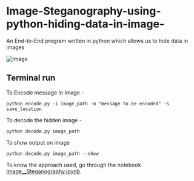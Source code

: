 # Image-Steganography-using-python-hiding-data-in-image-
An End-to-End program written in python which allows us to hide data in images

![image](https://miro.medium.com/max/1400/1*dQyfOpFWmSxrmdOcQgW6OQ.jpeg)

## Terminal run

To Encode message in Image - 
```
python encode.py -i image_path -m "message to be encoded" -s save_location
```

To decode the hidden image - 
```
python decode.py image_path 
```
To show output on image 
```
python decode.py image_path --show
```

To know the approach used, go through the notebook [Image__Steganography.ipynb](Image__Steganography.ipynb). 
